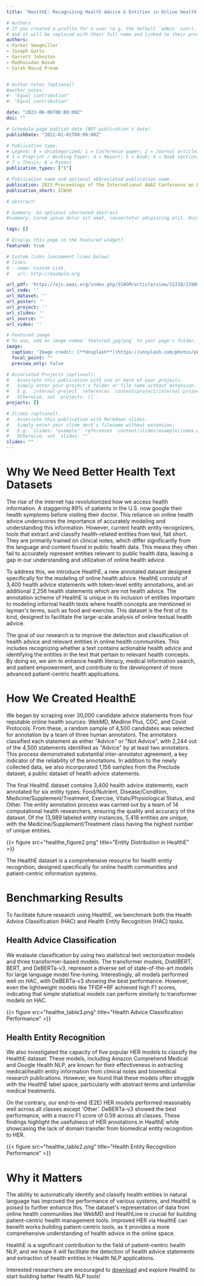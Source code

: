 ```yaml
---
title: "HealthE: Recognizing Health Advice & Entities in Online Health Communities"

# Authors
# If you created a profile for a user (e.g. the default `admin` user), write the username (folder name) here 
# and it will be replaced with their full name and linked to their profile.
authors:
- Parker Seegmiller
- Joseph Gatto 
- Garrett Johnston
- Madhusudan Basak
- Sarah Masud Preum


# Author notes (optional)
#author_notes:
#- "Equal contribution"
#- "Equal contribution"

date: "2023-06-06T00:00:00Z"
doi: ""

# Schedule page publish date (NOT publication's date).
publishDate: "2022-01-01T00:00:00Z"

# Publication type.
# Legend: 0 = Uncategorized; 1 = Conference paper; 2 = Journal article;
# 3 = Preprint / Working Paper; 4 = Report; 5 = Book; 6 = Book section;
# 7 = Thesis; 8 = Patent
publication_types: ["1"]

# Publication name and optional abbreviated publication name.
publication: 2023 Proceedings of the International AAAI Conference on Web and Social Media
publication_short: ICWSM

# abstract: 

# Summary. An optional shortened abstract.
#summary: Lorem ipsum dolor sit amet, consectetur adipiscing elit. Duis posuere tellus ac convallis placerat. Proin tincidunt magna sed ex sollicitudin condimentum.

tags: []

# Display this page in the Featured widget?
featured: true

# Custom links (uncomment lines below)
# links:
# - name: Custom Link
#   url: http://example.org

url_pdf: 'https://ojs.aaai.org/index.php/ICWSM/article/view/22210/21989'
url_code: ''
url_dataset: ''
url_poster: ''
url_project: ''
url_slides: ''
url_source: ''
url_video: ''

# Featured image
# To use, add an image named `featured.jpg/png` to your page's folder. 
image:
  caption: 'Image credit: [**Unsplash**](https://unsplash.com/photos/pLCdAaMFLTE)'
  focal_point: ""
  preview_only: false

# Associated Projects (optional).
#   Associate this publication with one or more of your projects.
#   Simply enter your project's folder or file name without extension.
#   E.g. `internal-project` references `content/project/internal-project/index.md`.
#   Otherwise, set `projects: []`.
projects: []

# Slides (optional).
#   Associate this publication with Markdown slides.
#   Simply enter your slide deck's filename without extension.
#   E.g. `slides: "example"` references `content/slides/example/index.md`.
#   Otherwise, set `slides: ""`.
slides: ""
---
```


# Why We Need Better Health Text Datasets

The rise of the internet has revolutionized how we access health information. A staggering 89% of patients in the U.S. now google their health symptoms before visiting their doctor. This reliance on online health advice underscores the importance of accurately modeling and understanding this information. However, current health entity recognizers, tools that extract and classify health-related entities from text, fall short. They are primarily trained on clinical notes, which differ significantly from the language and content found in public health data. This means they often fail to accurately represent entities relevant to public health data, leaving a gap in our understanding and utilization of online health advice.

To address this, we introduce HealthE, a new annotated dataset designed specifically for the modeling of online health advice. HealthE consists of 3,400 health advice statements with token-level entity annotations, and an additional 2,256 health statements which are not health advice. The annotation scheme of HealthE is unique in its inclusion of entities important to modeling informal health texts where health concepts are mentioned in layman's terms, such as food and exercise. This dataset is the first of its kind, designed to facilitate the large-scale analysis of online textual health advice. 

The goal of our research is to improve the detection and classification of health advice and relevant entities in online health communities. This includes recognizing whether a text contains actionable health advice and identifying the entities in the text that pertain to relevant health concepts. By doing so, we aim to enhance health literacy, medical information search, and patient empowerment, and contribute to the development of more advanced patient-centric health applications.

# How We Created HealthE

We began by scraping over 30,000 candidate advice statements from four reputable online health sources: WebMD, Medline Plus, CDC, and Covid Protocols. From these, a random sample of 4,500 candidates was selected for annotation by a team of three human annotators. The annotators classified each statement as either "Advice" or "Not Advice", with 2,244 out of the 4,500 statements identified as "Advice" by at least two annotators. This process demonstrated substantial inter-annotator agreement, a key indicator of the reliability of the annotations. In addition to the newly collected data, we also incorporated 1,156 samples from the Preclude dataset, a public dataset of health advice statements.

The final HealthE dataset contains 3,400 health advice statements, each annotated for six entity types: Food/Nutrient, Disease/Condition, Medicine/Supplement/Treatment, Exercise, Vitals/Physiological Status, and Other. The entity annotation process was carried out by a team of 14 computational health researchers, ensuring the quality and accuracy of the dataset. Of the 13,989 labeled entity instances, 5,418 entities are unique, with the Medicine/Supplement/Treatment class having the highest number of unique entities.

{{< figure src="healthe_figure2.png" title="Entity Distribution in HealthE" >}}

The HealthE dataset is a comprehensive resource for health entity recognition, designed specifically for online health communities and patient-centric information systems.

# Benchmarking Results

To facilitate future research using HealthE, we benchmark both the Health Advice Classification (HAC) and Health Entity Recognition (HAC) tasks.

## Health Advice Classification

We evalaute classification by using two statistical text vectorization models and three transformer-based models. The transformer models, DistilBERT, BERT, and DeBERTa-v3, represent a diverse set of state-of-the-art models for large language model fine-tuning. Interestingly, all models performed well on HAC, with DeBERTa-v3 showing the best performance. However, even the lightweight models like TFIDF+RF achieved high F1 scores, indicating that simple statistical models can perform similarly to transformer models on HAC.

{{< figure src="healthe_table3.png" title="Health Advice Classification Performance" >}}

## Health Entity Recognition

We also investigated the capacity of five popular HER models to classify the HealthE dataset. These models, including Amazon Comprehend Medical and Google Health NLP, are known for their effectiveness in extracting medical/health entity information from clinical notes and biomedical research publications. However, we found that these models often struggle with the HealthE label space, particularly with abstract terms and unfamiliar medical treatments. 

On the contrary, our end-to-end (E2E) HER models performed reasonably well across all classes except 'Other'. DeBERTa-v3 showed the best performance, with a macro F1 score of 0.59 across all classes. These findings highlight the usefulness of HER annotations in HealthE while showcasing the lack of domain transfer from biomedical entity recognition to HER.

{{< figure src="healthe_table2.png" title="Health Entity Recognition Performance" >}}

# Why it Matters

The ability to automatically identify and classify health entities in natural language has improved the performance of various systems, and HealthE is poised to further enhance this. The dataset's representation of data from online health communities like WebMD and HealthLine is crucial for building patient-centric health management tools. Improved HER via HealthE can benefit works building patient-centric tools, as it provides a more comprehensive understanding of health advice in the online space.

HealthE is a significant contribution to the field of patient-centric health NLP, and we hope it will facilitate the detection of health advice statements and extraction of health entities in Health NLP applications.

Interested researchers are encouraged to [download](https://zenodo.org/record/7539392) and explore HealthE to start building better Health NLP tools!
